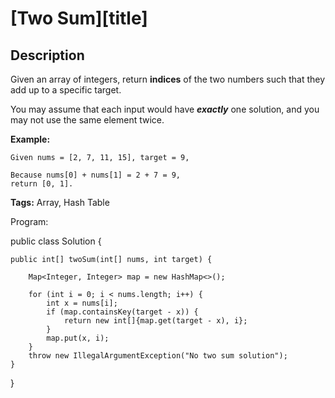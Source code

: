 # [Two Sum][title]

## Description

Given an array of integers, return **indices** of the two numbers such that they add up to a specific target.

You may assume that each input would have ***exactly*** one solution, and you may not use the same element twice.

**Example:**

```
Given nums = [2, 7, 11, 15], target = 9,

Because nums[0] + nums[1] = 2 + 7 = 9,
return [0, 1].
```

**Tags:** Array, Hash Table


Program:

public class Solution {

    public int[] twoSum(int[] nums, int target) {
    
        Map<Integer, Integer> map = new HashMap<>();
        
        for (int i = 0; i < nums.length; i++) {
            int x = nums[i];
            if (map.containsKey(target - x)) {
                return new int[]{map.get(target - x), i};
            }
            map.put(x, i);
        }
        throw new IllegalArgumentException("No two sum solution");
    }
}
